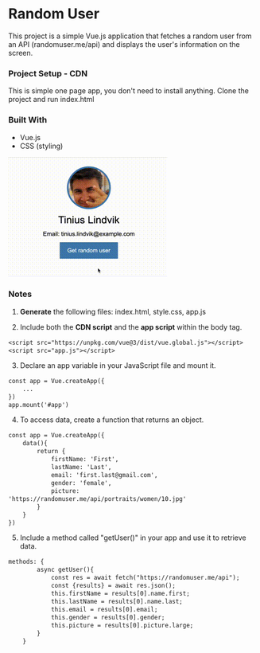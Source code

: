 # Random User

This project is a simple Vue.js application that fetches a random user from an API (randomuser.me/api) and displays the user's information on the screen.

### Project Setup - CDN
This is simple one page app, you don't need to install anything.
Clone the project and run index.html

### Built With
* Vue.js
* CSS (styling)

![Alt Text](random_user.gif)

### Notes

1. **Generate** the following files: index.html, style.css, app.js

2. Include both the **CDN script** and the **app script** within the body tag.
```
<script src="https://unpkg.com/vue@3/dist/vue.global.js"></script> 
<script src="app.js"></script>
```

3. Declare an app variable in your JavaScript file and mount it.
```
const app = Vue.createApp({
    ...
})
app.mount('#app')
```

4. To access data, create a function that returns an object.
```
const app = Vue.createApp({
    data(){
        return {
            firstName: 'First',
            lastName: 'Last',
            email: 'first.last@gmail.com',
            gender: 'female',
            picture: 'https://randomuser.me/api/portraits/women/10.jpg'
        }
    }
})
```

5. Include a method called "getUser()" in your app and use it to retrieve data.
```
methods: {
        async getUser(){
            const res = await fetch("https://randomuser.me/api");
            const {results} = await res.json();
            this.firstName = results[0].name.first;
            this.lastName = results[0].name.last;
            this.email = results[0].email;
            this.gender = results[0].gender;
            this.picture = results[0].picture.large;
        }
    }
```